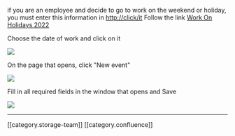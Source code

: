 if you are an employee and decide to go to work on the weekend or holiday, you must enter this information in [http://click/it](http://click/it) Follow the link [Work On Holidays 2022](http://click/it/calendars/Pages/WorkOnHolidays.aspx?calendarID=9)

Choose the date of work and click on it



![](images/storage/image2022-7-21_9-9-32.png)

On the page that opens, click "New event"

![](images/storage/image2021-3-15_22-23-52.png)

Fill in all required fields in the window that opens and Save

![](images/storage/image2021-3-15_22-23-37.png)



*****

[[category.storage-team]] 
[[category.confluence]] 
